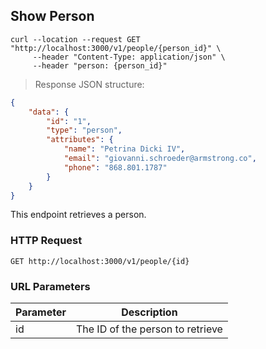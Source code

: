 ## Show Person

```shell
curl --location --request GET "http://localhost:3000/v1/people/{person_id}" \
     --header "Content-Type: application/json" \
     --header "person: {person_id}"
```

> Response JSON structure:

```json
{
    "data": {
        "id": "1",
        "type": "person",
        "attributes": {
            "name": "Petrina Dicki IV",
            "email": "giovanni.schroeder@armstrong.co",
            "phone": "868.801.1787"
        }
    }
}
```

This endpoint retrieves a person.

### HTTP Request

`GET http://localhost:3000/v1/people/{id}`

### URL Parameters

Parameter | Description
--------- | -----------
id | The ID of the person to retrieve
